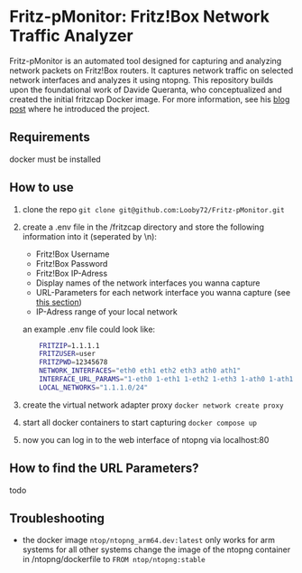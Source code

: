 # Fritz-pMonitor: Fritz!Box Network Traffic Analyzer

Fritz-pMonitor is an automated tool designed for capturing and analyzing network packets on Fritz!Box routers. It captures network traffic on selected network interfaces and analyzes it using ntopng. This repository builds upon the foundational work of Davide Queranta, who conceptualized and created the initial fritzcap Docker image. For more information, see his [blog post](https://davquar.it/post/self-hosting/ntopng-fritzbox-monitoring/) where he introduced the project.

## Requirements

docker must be installed

## How to use

1. clone the repo
    ```git clone git@github.com:Looby72/Fritz-pMonitor.git```
2. create a .env file in the /fritzcap directory and store the following information into it (seperated by \n):
    - Fritz!Box Username
    - Fritz!Box Password
    - Fritz!Box IP-Adress
    - Display names of the network interfaces you wanna capture
    - URL-Parameters for each network interface you wanna capture (see [this section](#how-to-find-the-url-parameters))
    - IP-Adress range of your local network

    an example .env file could look like:

    ```bash
        FRITZIP=1.1.1.1
        FRITZUSER=user
        FRITZPWD=12345678
        NETWORK_INTERFACES="eth0 eth1 eth2 eth3 ath0 ath1"
        INTERFACE_URL_PARAMS="1-eth0 1-eth1 1-eth2 1-eth3 1-ath0 1-ath1"
        LOCAL_NETWORKS="1.1.1.0/24"
    ```

3. create the virtual network adapter proxy
    ```docker network create proxy```
4. start all docker containers to start capturing
    ```docker compose up```
5. now you can log in to the web interface of ntopng via localhost:80

## How to find the URL Parameters?

todo

## Troubleshooting

- the docker image `ntop/ntopng_arm64.dev:latest` only works for arm systems for all other systems change the image of the ntopng container in /ntopng/dockerfile to `FROM ntop/ntopng:stable`
